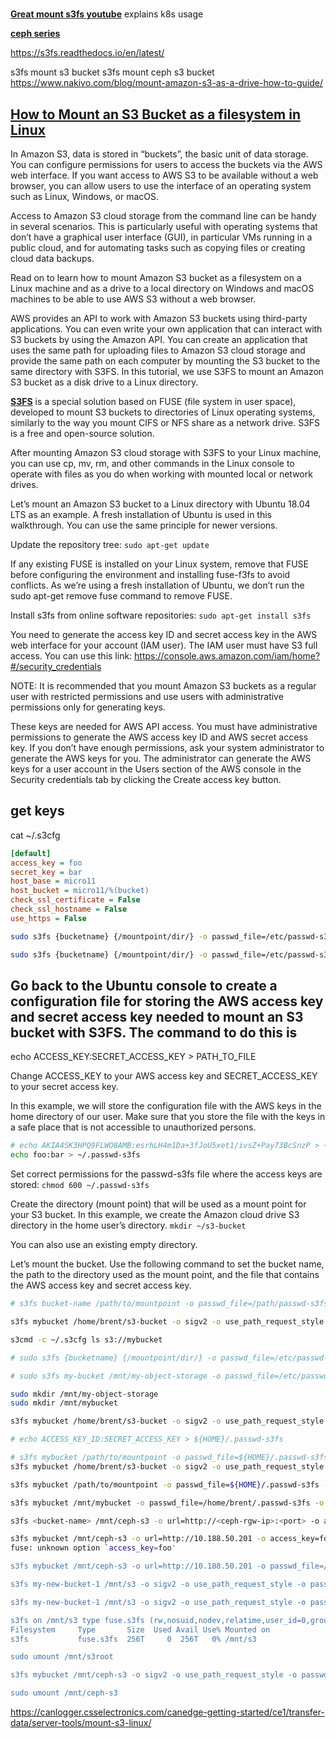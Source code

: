 # **[](https://www.nakivo.com/blog/mount-amazon-s3-as-a-drive-how-to-guide/)**

**[](https://upcloud.com/resources/tutorials/mount-object-storage-cloud-server-s3fs-fuse/)**

**[Great mount s3fs youtube](https://www.youtube.com/watch?v=0xS1lBgHDX8)** explains k8s usage

**[ceph series](https://www.youtube.com/watch?v=Uvbp3mtOltw&list=PLP2v7zU48xOJf5FMYrQepGkEwKHD7m7QA)**

<https://s3fs.readthedocs.io/en/latest/>

s3fs mount s3 bucket
s3fs mount ceph s3 bucket
<https://www.nakivo.com/blog/mount-amazon-s3-as-a-drive-how-to-guide/>

## **[How to Mount an S3 Bucket as a filesystem in Linux](https://www.nakivo.com/blog/mount-amazon-s3-as-a-drive-how-to-guide/)**

In Amazon S3, data is stored in “buckets”, the basic unit of data storage. You can configure permissions for users to access the buckets via the AWS web interface. If you want access to AWS S3 to be available without a web browser, you can allow users to use the interface of an operating system such as Linux, Windows, or macOS.

Access to Amazon S3 cloud storage from the command line can be handy in several scenarios. This is particularly useful with operating systems that don’t have a graphical user interface (GUI), in particular VMs running in a public cloud, and for automating tasks such as copying files or creating cloud data backups.

Read on to learn how to mount Amazon S3 bucket as a filesystem on a Linux machine and as a drive to a local directory on Windows and macOS machines to be able to use AWS S3 without a web browser.

AWS provides an API to work with Amazon S3 buckets using third-party applications. You can even write your own application that can interact with S3 buckets by using the Amazon API. You can create an application that uses the same path for uploading files to Amazon S3 cloud storage and provide the same path on each computer by mounting the S3 bucket to the same directory with S3FS. In this tutorial, we use S3FS to mount an Amazon S3 bucket as a disk drive to a Linux directory.

**[S3FS](https://github.com/s3fs-fuse/)** is a special solution based on FUSE (file system in user space), developed to mount S3 buckets to directories of Linux operating systems, similarly to the way you mount CIFS or NFS share as a network drive. S3FS is a free and open-source solution.

After mounting Amazon S3 cloud storage with S3FS to your Linux machine, you can use cp, mv, rm, and other commands in the Linux console to operate with files as you do when working with mounted local or network drives.

Let’s mount an Amazon S3 bucket to a Linux directory with Ubuntu 18.04 LTS as an example. A fresh installation of Ubuntu is used in this walkthrough. You can use the same principle for newer versions.

Update the repository tree:
`sudo apt-get update`

If any existing FUSE is installed on your Linux system, remove that FUSE before configuring the environment and installing fuse-f3fs to avoid conflicts. As we’re using a fresh installation of Ubuntu, we don’t run the sudo apt-get remove fuse command to remove FUSE.

Install s3fs from online software repositories:
`sudo apt-get install s3fs`

You need to generate the access key ID and secret access key in the AWS web interface for your account (IAM user). The IAM user must have S3 full access. You can use this link:
<https://console.aws.amazon.com/iam/home?#/security_credentials>

NOTE: It is recommended that you mount Amazon S3 buckets as a regular user with restricted permissions and use users with administrative permissions only for generating keys.

These keys are needed for AWS API access. You must have administrative permissions to generate the AWS access key ID and AWS secret access key. If you don’t have enough permissions, ask your system administrator to generate the AWS keys for you. The administrator can generate the AWS keys for a user account in the Users section of the AWS console in the Security credentials tab by clicking the Create access key button.

## get keys

cat ~/.s3cfg

```ini
[default]
access_key = foo
secret_key = bar
host_base = micro11
host_bucket = micro11/%(bucket)
check_ssl_certificate = False
check_ssl_hostname = False
use_https = False
```

```bash
sudo s3fs {bucketname} {/mountpoint/dir/} -o passwd_file=/etc/passwd-s3fs -o allow_other -o url=https://{private-network-endpoint}

sudo s3fs {bucketname} {/mountpoint/dir/} -o passwd_file=/etc/passwd-s3fs -o allow_other -o url=https://{private-network-endpoint}

```

## Go back to the Ubuntu console to create a configuration file for storing the AWS access key and secret access key needed to mount an S3 bucket with S3FS. The command to do this is

echo ACCESS_KEY:SECRET_ACCESS_KEY > PATH_TO_FILE

Change ACCESS_KEY to your AWS access key and SECRET_ACCESS_KEY to your secret access key.

In this example, we will store the configuration file with the AWS keys in the home directory of our user. Make sure that you store the file with the keys in a safe place that is not accessible to unauthorized persons.

```bash
# echo AKIA4SK3HPQ9FLWO8AMB:esrhLH4m1Da+3fJoU5xet1/ivsZ+Pay73BcSnzP > ~/.passwd-s3fs
echo foo:bar > ~/.passwd-s3fs

```

Set correct permissions for the passwd-s3fs file where the access keys are stored:
`chmod 600 ~/.passwd-s3fs`

Create the directory (mount point) that will be used as a mount point for your S3 bucket. In this example, we create the Amazon cloud drive S3 directory in the home user’s directory.
`mkdir ~/s3-bucket`

You can also use an existing empty directory.

Let’s mount the bucket. Use the following command to set the bucket name, the path to the directory used as the mount point, and the file that contains the AWS access key and secret access key.

```bash
# s3fs bucket-name /path/to/mountpoint -o passwd_file=/path/passwd-s3fs

s3fs mybucket /home/brent/s3-bucket -o sigv2 -o use_path_request_style -o passwd_file=/home/brent/.passwd-s3fs -o url=http://microcloud -d

s3cmd -c ~/.s3cfg ls s3://mybucket


```

```bash
# sudo s3fs {bucketname} {/mountpoint/dir/} -o passwd_file=/etc/passwd-s3fs -o allow_other -o url=https://{private-network-endpoint}

# sudo s3fs my-bucket /mnt/my-object-storage -o passwd_file=/etc/passwd-s3fs -o allow_other -o url=https://my-object-storage-internal.sg-sin1.upcloudobjects.com

sudo mkdir /mnt/my-object-storage
sudo mkdir /mnt/mybucket

s3fs mybucket /home/brent/s3-bucket -o sigv2 -o use_path_request_style -o passwd_file=/home/brent/.passwd-s3fs -o url=http://micro11 -d

```

```bash
# echo ACCESS_KEY_ID:SECRET_ACCESS_KEY > ${HOME}/.passwd-s3fs

# s3fs mybucket /path/to/mountpoint -o passwd_file=${HOME}/.passwd-s3fs -o dbglevel=info -f -o curldbg
s3fs mybucket /home/brent/s3-bucket -o sigv2 -o use_path_request_style -o passwd_file=/home/brent/.passwd-s3fs -o url=http://micro11 -d

s3fs mybucket /path/to/mountpoint -o passwd_file=${HOME}/.passwd-s3fs -o url=<https://url.to.s3/> -o use_path_request_style

s3fs mybucket /mnt/mybucket -o passwd_file=/home/brent/.passwd-s3fs -o url=https://micro11/ -o use_path_request_style -o dbglevel=info

s3fs <bucket-name> /mnt/ceph-s3 -o url=http://<ceph-rgw-ip>:<port> -o access_key=<your-access-key> -o secret_key=<your-secret-key>

s3fs mybucket /mnt/ceph-s3 -o url=http://10.188.50.201 -o access_key=foo -o secret_key=bar
fuse: unknown option `access_key=foo'

s3fs mybucket /mnt/ceph-s3 -o url=http://10.188.50.201 -o passwd_file=/home/brent/.passwd-s3fs

s3fs my-new-bucket-1 /mnt/s3 -o sigv2 -o use_path_request_style -o passwd_file=/root/.s3.pass -o url=http://shd-storage-3.bilibili.co -d

s3fs my-new-bucket-1 /mnt/s3 -o sigv2 -o use_path_request_style -o passwd_file=/root/.s3.pass -o url=http://shd-storage-3.bilibili.co -d

s3fs on /mnt/s3 type fuse.s3fs (rw,nosuid,nodev,relatime,user_id=0,group_id=0)
Filesystem     Type       Size  Used Avail Use% Mounted on
s3fs           fuse.s3fs  256T     0  256T   0% /mnt/s3

sudo umount /mnt/s3root

s3fs mybucket /mnt/ceph-s3 -o sigv2 -o use_path_request_style -o passwd_file=/home/brent/.passwd-s3fs -o url=http://micro11 -d

sudo umount /mnt/ceph-s3
```

<https://canlogger.csselectronics.com/canedge-getting-started/ce1/transfer-data/server-tools/mount-s3-linux/>
